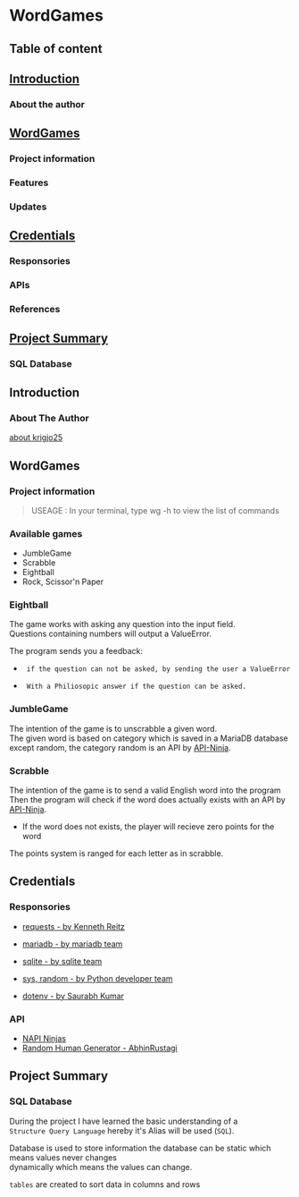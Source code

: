 #   WordGames

## Table of content

## [Introduction](#Introduction)
### About the author

## [WordGames](#WordGames)
### Project information 
### Features
### Updates

## [Credentials](#Credentials)
### Responsories
### APIs
### References

## [Project Summary](#project-summary)
### SQL Database


## Introduction

### About The Author
[about krigjo25](https://github.com/krigjo25/)


##  WordGames

### Project information

> USEAGE : In your terminal, type wg -h to view the list of commands

### Available games

*   JumbleGame
*   Scrabble
*   Eightball
*   Rock, Scissor'n Paper


### Eightball

The game works with asking any question into the input field.<br>
Questions containing numbers will output a ValueError.

The program sends you a feedback:

*      if the question can not be asked, by sending the user a ValueError

*      With a Philiosopic answer if the question can be asked.

### JumbleGame

The intention of the game is to unscrabble a given word.<br>
The given word is based on category which is saved in a MariaDB database<br>
except random, the category random is an API by [API-Ninja](https://api-ninjas.com/).

### Scrabble

The intention of the game is to send a valid English word into the program<br>
Then the program will check if the word does actually exists with an API by [API-Ninja](https://api-ninjas.com/).

-   If the word does not exists, the player will recieve zero points for the word

The points system is ranged for each letter as in scrabble.

## Credentials

### Responsories

-   [requests  - by Kenneth Reitz](https://requests.readthedocs.io/en/latest/)

-   [mariadb  - by mariadb team]()
-   [sqlite - by sqlite team]()
-   [sys, random -  by Python developer team]()
-   [dotenv -   by Saurabh Kumar](https://github.com/theskumar/python-dotenv)


### API

-   [NAPI Ninjas](https://api-ninjas.com/)<br>
-   [Random Human Generator - AbhinRustagi](https://randomuser.me/)<br>

## Project Summary

### SQL Database

During the project I have learned the basic understanding of a<br>
`Structure Query Language` hereby it's Alias will be used (`SQL`).

Database is used to store information the database can be static which means values never changes<br>
dynamically which means the values can change.

`tables` are created to sort data in columns and rows
